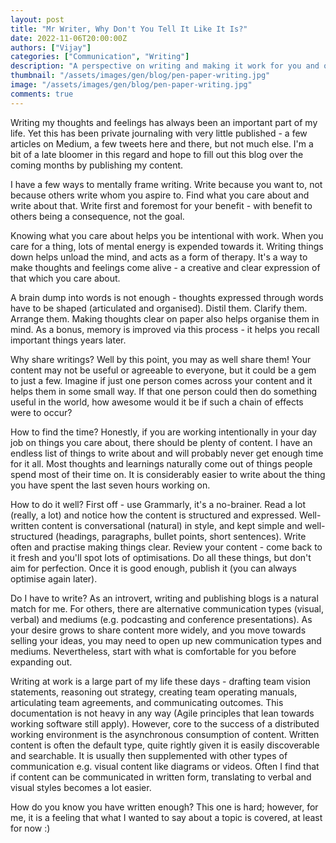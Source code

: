 ```yaml
---
layout: post
title: "Mr Writer, Why Don't You Tell It Like It Is?"
date: 2022-11-06T20:00:00Z
authors: ["Vijay"]
categories: ["Communication", "Writing"]
description: "A perspective on writing and making it work for you and others"
thumbnail: "/assets/images/gen/blog/pen-paper-writing.jpg"
image: "/assets/images/gen/blog/pen-paper-writing.jpg"
comments: true
---
```


Writing my thoughts and feelings has always been an important part of my life. Yet this has been private journaling with very little published - a few articles on Medium, a few tweets here and there, but not much else. I'm a bit of a late bloomer in this regard and hope to fill out this blog over the coming months by publishing my content.

I have a few ways to mentally frame writing. Write because you want to, not because others write whom you aspire to. Find what you care about and write about that. Write first and foremost for your benefit - with benefit to others being a consequence, not the goal.

Knowing what you care about helps you be intentional with work. When you care for a thing, lots of mental energy is expended towards it. Writing things down helps unload the mind, and acts as a form of therapy. It's a way to make thoughts and feelings come alive - a creative and clear expression of that which you care about.

A brain dump into words is not enough - thoughts expressed through words have to be shaped (articulated and organised). Distil them. Clarify them. Arrange them. Making thoughts clear on paper also helps organise them in mind. As a bonus, memory is improved via this process - it helps you recall important things years later.

Why share writings? Well by this point, you may as well share them! Your content may not be useful or agreeable to everyone, but it could be a gem to just a few. Imagine if just one person comes across your content and it helps them in some small way. If that one person could then do something useful in the world, how awesome would it be if such a chain of effects were to occur?

How to find the time? Honestly, if you are working intentionally in your day job on things you care about, there should be plenty of content. I have an endless list of things to write about and will probably never get enough time for it all. Most thoughts and learnings naturally come out of things people spend most of their time on. It is considerably easier to write about the thing you have spent the last seven hours working on.

How to do it well? First off - use Grammarly, it's a no-brainer. Read a lot (really, a lot) and notice how the content is structured and expressed. Well-written content is conversational (natural) in style, and kept simple and well-structured (headings, paragraphs, bullet points, short sentences). Write often and practise making things clear. Review your content - come back to it fresh and you'll spot lots of optimisations. Do all these things, but don't aim for perfection. Once it is good enough, publish it (you can always optimise again later).

Do I have to write? As an introvert, writing and publishing blogs is a natural match for me. For others, there are alternative communication types (visual, verbal) and mediums (e.g. podcasting and conference presentations). As your desire grows to share content more widely, and you move towards selling your ideas, you may need to open up new communication types and mediums. Nevertheless, start with what is comfortable for you before expanding out.

Writing at work is a large part of my life these days - drafting team vision statements, reasoning out strategy, creating team operating manuals, articulating team agreements, and communicating outcomes. This documentation is not heavy in any way (Agile principles that lean towards working software still apply). However, core to the success of a distributed working environment is the asynchronous consumption of content. Written content is often the default type, quite rightly given it is easily discoverable and searchable. It is usually then supplemented with other types of communication e.g. visual content like diagrams or videos. Often I find that if content can be communicated in written form, translating to verbal and visual styles becomes a lot easier.

How do you know you have written enough? This one is hard; however, for me, it is a feeling that what I wanted to say about a topic is covered, at least for now :)
